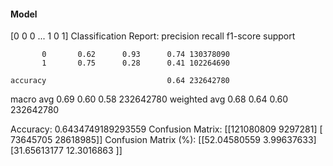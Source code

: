 #### Model
[0 0 0 ... 1 0 1]
Classification Report:
              precision    recall  f1-score   support

           0       0.62      0.93      0.74 130378090
           1       0.75      0.28      0.41 102264690

    accuracy                           0.64 232642780
   macro avg       0.69      0.60      0.58 232642780
weighted avg       0.68      0.64      0.60 232642780

Accuracy: 0.6434749189293559
Confusion Matrix:
[[121080809   9297281]
 [ 73645705  28618985]]
Confusion Matrix (%):
[[52.04580559  3.99637633]
 [31.65613177 12.3016863 ]]
